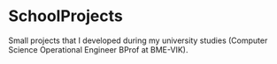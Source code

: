 # SchoolProjects

Small projects that I developed during my university studies (Computer Science Operational Engineer BProf at BME-VIK).
